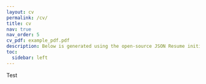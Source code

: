 ```yaml
---
layout: cv
permalink: /cv/
title: cv
nav: true
nav_order: 5
cv_pdf: example_pdf.pdf
description: Below is generated using the open-source JSON Resume initiative. Click on the right to view a PDF version.   #This is a description of the page. You can modify it in '_pages/cv.md'. You can also change or remove the top pdf download button.
toc:
  sidebar: left
---
```

Test
